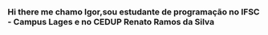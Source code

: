 ### Hi there me chamo Igor,sou estudante de  programação no IFSC - Campus Lages e no CEDUP Renato Ramos  da Silva

<!--
**igormota22/igormota22** is a ✨ _special_ ✨ repository because its `README.md` (this file) appears on your GitHub profile.

Here are some ideas to get you started:

- 🔭 I’m currently working on ...
- 🌱 I’m currently learning  java,c#,html e css,banco de dados
- 👯 I’m looking to collaborate on ...
- 🤔 I’m looking for help with ...
- 💬 Ask me about ...
- 📫 How to reach me: ...
- 😄 Pronouns: ...
- ⚡ Fun fact: ...
-->
